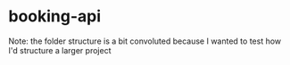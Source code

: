 # booking-api 

Note: the folder structure is a bit convoluted because I wanted to test how I'd structure a larger project
